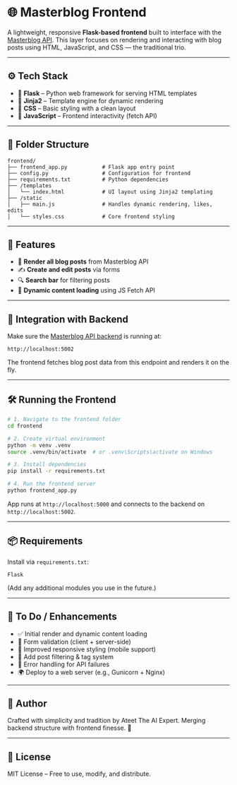 # 🌐 Masterblog Frontend

A lightweight, responsive **Flask-based frontend** built to interface with the [Masterblog API](../backend/README.md). This layer focuses on rendering and interacting with blog posts using HTML, JavaScript, and CSS — the traditional trio.

---

## ⚙️ Tech Stack

- 🐍 **Flask** – Python web framework for serving HTML templates
- 🧾 **Jinja2** – Template engine for dynamic rendering
- 🎨 **CSS** – Basic styling with a clean layout
- 📜 **JavaScript** – Frontend interactivity (fetch API)

---

## 📁 Folder Structure

```
frontend/
├── frontend_app.py           # Flask app entry point
├── config.py                 # Configuration for frontend
├── requirements.txt          # Python dependencies
├── /templates
│   └── index.html            # UI layout using Jinja2 templating
├── /static
│   ├── main.js               # Handles dynamic rendering, likes, edits
│   └── styles.css            # Core frontend styling
```

---

## 🚀 Features

- 📄 **Render all blog posts** from Masterblog API
- ✍️ **Create and edit posts** via forms
- 🔍 **Search bar** for filtering posts
- 🔄 **Dynamic content loading** using JS Fetch API

---

## 🔗 Integration with Backend

Make sure the [Masterblog API backend](../backend/README.md) is running at:

```
http://localhost:5002
```

The frontend fetches blog post data from this endpoint and renders it on the fly.

---

## 🛠️ Running the Frontend

```bash
# 1. Navigate to the frontend folder
cd frontend

# 2. Create virtual environment
python -m venv .venv
source .venv/bin/activate  # or .venv\Scripts\activate on Windows

# 3. Install dependencies
pip install -r requirements.txt

# 4. Run the frontend server
python frontend_app.py
```

App runs at `http://localhost:5000` and connects to the backend on `http://localhost:5002`.

---

## 📦 Requirements

Install via `requirements.txt`:

```
Flask
```

(Add any additional modules you use in the future.)

---

## 🔮 To Do / Enhancements

- ✅ Initial render and dynamic content loading
- 🔐 Form validation (client + server-side)
- 🎨 Improved responsive styling (mobile support)
- 🔧 Add post filtering & tag system
- 📡 Error handling for API failures
- 🌍 Deploy to a web server (e.g., Gunicorn + Nginx)

---

## 🧠 Author

Crafted with simplicity and tradition by Ateet The AI Expert. Merging backend structure with frontend finesse. 🚀

---

## 📜 License

MIT License – Free to use, modify, and distribute.

